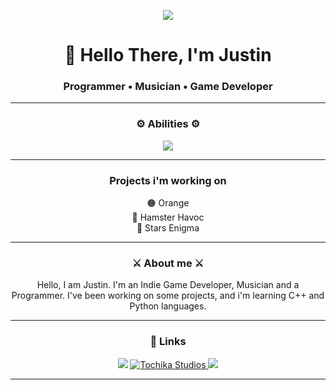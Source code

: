 <!-- Banner principal -->
<p align="center">

  <img style="100%" src="https://capsule-render.vercel.app/api?type=slice&height=100&section=header&reversal=false&fontSize=70&fontColor=FFFFFF&fontAlign=50&fontAlignY=50&stroke=-&animation=scaleIn&descSize=20&descAlign=50&descAlignY=50&textBg=false&color=f7630c%20"  />

</p>

<h1 align="center">👋 Hello There, I'm Justin</h1>
<h3 align="center">Programmer • Musician • Game Developer</h3>

---
### <p align="center"> ⚙️ Abilities ⚙️ </p>
<p align="center">
  <img src="https://skillicons.dev/icons?i=gamemakerstudio,cpp,python,discord,html,css" />
</p>

---

### <p align="center"> Projects i'm working on </p>
<p align="center">
  🟠 Orange        <br>
  🐹 Hamster Havoc <br>
  🚀 Stars Enigma  <br>
</p>

---

### <p align="center"> ⚔️ About me ⚔️ </p>
<p align="center">
  Hello, I am Justin. I'm an Indie Game Developer, Musician and a Programmer. I've been working on some projects, and i'm learning C++ and Python languages.
</p>

---

### <p align="center"> 🔗 Links </p>
<p align="center">
  <a href="https://github.com/12Guilhrm12"><img src="https://img.shields.io/badge/GitHub-181717?style=for-the-badge&logo=github&logoColor=white"/></a>
  <a href="https://tochikastudios.onrender.com">
    <img src="https://custom-icon-badges.demolab.com/badge/Tochika_Studios-orange.svg?logo=tochikastudios&logoColor=white&style=for-the-badge" alt="Tochika Studios"/>
  </a>
  <a href="#"><img src="https://img.shields.io/badge/Portfolio-in%20progress-blueviolet?style=for-the-badge"/></a>
</p>

---
